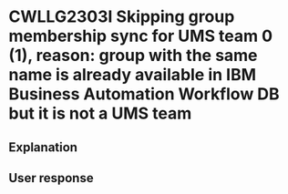 # CWLLG2303I Skipping group membership sync for UMS team 0 (1), reason: group with the same name is already available in IBM Business Automation Workflow DB but it is not a UMS team

## Explanation

## User response